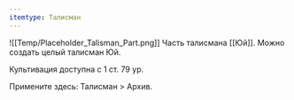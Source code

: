 ```yaml
---
itemtype: Талисман
---
```

![[Temp/Placeholder_Talisman_Part.png]]
Часть талисмана [[Юй]]. Можно создать целый талисман Юй.

Культивация доступна с 1 ст. 79 ур.

Примените здесь: Талисман > Архив.

